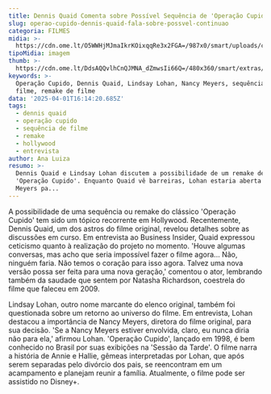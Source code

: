 ```yaml
---
title: Dennis Quaid Comenta sobre Possível Sequência de 'Operação Cupido'
slug: operao-cupido-dennis-quaid-fala-sobre-possvel-continuao
categoria: FILMES
midia: >-
  https://cdn.ome.lt/O5WWHjMJmaIkrKOixqqRe3x2FGA=/987x0/smart/uploads/conteudo/fotos/OMELETE_CAPA_-_2025-04-01T122156.569.png
tipoMidia: imagem
thumb: >-
  https://cdn.ome.lt/DdsAQQvlhCnQJMNA_dZmwsIi66Q=/480x360/smart/extras/conteudos/omelete_THUMB_-_2025-04-01T122220.488.png
keywords: >-
  Operação Cupido, Dennis Quaid, Lindsay Lohan, Nancy Meyers, sequência de
  filme, remake de filme
data: '2025-04-01T16:14:20.685Z'
tags:
  - dennis quaid
  - operação cupido
  - sequência de filme
  - remake
  - hollywood
  - entrevista
author: Ana Luiza
resumo: >-
  Dennis Quaid e Lindsay Lohan discutem a possibilidade de um remake de
  'Operação Cupido'. Enquanto Quaid vê barreiras, Lohan estaria aberta se Nancy
  Meyers pa...
---
```


A possibilidade de uma sequência ou remake do clássico 'Operação Cupido' tem sido um tópico recorrente em Hollywood. Recentemente, Dennis Quaid, um dos astros do filme original, revelou detalhes sobre as discussões em curso. Em entrevista ao Business Insider, Quaid expressou ceticismo quanto à realização do projeto no momento. 'Houve algumas conversas, mas acho que seria impossível fazer o filme agora... Não, ninguém faria. Não temos o coração para isso agora. Talvez uma nova versão possa ser feita para uma nova geração,' comentou o ator, lembrando também da saudade que sentem por Natasha Richardson, coestrela do filme que faleceu em 2009.

Lindsay Lohan, outro nome marcante do elenco original, também foi questionada sobre um retorno ao universo do filme. Em entrevista, Lohan destacou a importância de Nancy Meyers, diretora do filme original, para sua decisão. 'Se a Nancy Meyers estiver envolvida, claro, eu nunca diria não para ela,' afirmou Lohan. 'Operação Cupido', lançado em 1998, é bem conhecido no Brasil por suas exibições na 'Sessão da Tarde'. O filme narra a história de Annie e Hallie, gêmeas interpretadas por Lohan, que após serem separadas pelo divórcio dos pais, se reencontram em um acampamento e planejam reunir a família. Atualmente, o filme pode ser assistido no Disney+.
